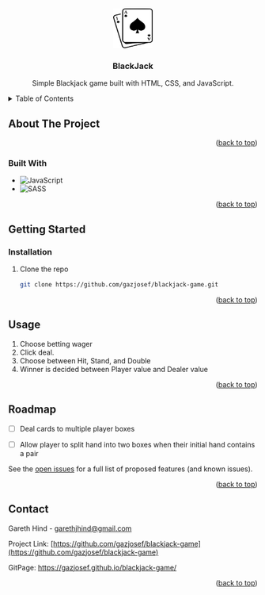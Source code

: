 <!-- Improved compatibility of back to top link: See: https://github.com/othneildrew/Best-README-Template/pull/73 -->
<a name="readme-top"></a>
<!--
*** Thanks for checking out the Best-README-Template. If you have a suggestion
*** that would make this better, please fork the repo and create a pull request
*** or simply open an issue with the tag "enhancement".
*** Don't forget to give the project a star!
*** Thanks again! Now go create something AMAZING! :D
-->




<!-- PROJECT LOGO -->
<br />
<div align="center">
  <a href="https://github.com/gazjosef/blackjack-game">
    <img src="img/blackjack.png" alt="Logo" width="80" height="80">
  </a>

<h3 align="center">BlackJack</h3>

  <p align="center">
Simple Blackjack game built with HTML, CSS, and JavaScript.
    <br />
  </p>
</div>



<!-- TABLE OF CONTENTS -->
<details>
  <summary>Table of Contents</summary>
  <ol>
    <li>
      <a href="#about-the-project">About The Project</a>
      <ul>
        <li><a href="#built-with">Built With</a></li>
      </ul>
    </li>
    <li>
      <a href="#getting-started">Getting Started</a>
      <ul>
        <li><a href="#installation">Installation</a></li>
      </ul>
    </li>
    <li><a href="#usage">Usage</a></li>
    <li><a href="#roadmap">Roadmap</a></li>
    <li><a href="#contact">Contact</a></li>
  </ol>
</details>



<!-- ABOUT THE PROJECT -->
## About The Project


<p align="right">(<a href="#readme-top">back to top</a>)</p>



### Built With

* ![JavaScript](https://img.shields.io/badge/javascript-%23323330.svg?style=for-the-badge&logo=javascript&logoColor=%23F7DF1E)
* ![SASS](https://img.shields.io/badge/SASS-hotpink.svg?style=for-the-badge&logo=SASS&logoColor=white)


<p align="right">(<a href="#readme-top">back to top</a>)</p>



<!-- GETTING STARTED -->
## Getting Started


### Installation

1. Clone the repo
   ```sh
   git clone https://github.com/gazjosef/blackjack-game.git
   ```

<p align="right">(<a href="#readme-top">back to top</a>)</p>



<!-- USAGE EXAMPLES -->
## Usage

1. Choose betting wager
2. Click deal.
3. Choose between Hit, Stand, and Double
4. Winner is decided between Player value and Dealer value

<p align="right">(<a href="#readme-top">back to top</a>)</p>



<!-- ROADMAP -->
## Roadmap

- [ ] Deal cards to multiple player boxes
- [ ] Allow player to split hand into two boxes when their initial hand contains a pair


See the [open issues](https://github.com/github_username/repo_name/issues) for a full list of proposed features (and known issues).

<p align="right">(<a href="#readme-top">back to top</a>)</p>



<!-- CONTACT -->
## Contact

Gareth Hind - garethjhind@gmail.com

Project Link: [https://github.com/gazjosef/blackjack-game](https://github.com/gazjosef/blackjack-game)

GitPage: https://gazjosef.github.io/blackjack-game/

<p align="right">(<a href="#readme-top">back to top</a>)</p>



